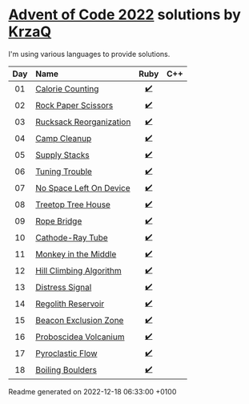 [Advent of Code 2022](https://adventofcode.com) solutions by [KrzaQ][kq]
========================

I'm using various languages to provide solutions.

| Day | Name | Ruby | C++ |
|:---:|:---|:---:|:---:|
| 01 | [Calorie Counting][day01] | [:heavy_check_mark:](solutions/day01/main.rb) |  |
| 02 | [Rock Paper Scissors][day02] | [:heavy_check_mark:](solutions/day02/main.rb) |  |
| 03 | [Rucksack Reorganization][day03] | [:heavy_check_mark:](solutions/day03/main.rb) |  |
| 04 | [Camp Cleanup][day04] | [:heavy_check_mark:](solutions/day04/main.rb) |  |
| 05 | [Supply Stacks][day05] | [:heavy_check_mark:](solutions/day05/main.rb) |  |
| 06 | [Tuning Trouble][day06] | [:heavy_check_mark:](solutions/day06/main.rb) |  |
| 07 | [No Space Left On Device][day07] | [:heavy_check_mark:](solutions/day07/main.rb) |  |
| 08 | [Treetop Tree House][day08] | [:heavy_check_mark:](solutions/day08/main.rb) |  |
| 09 | [Rope Bridge][day09] | [:heavy_check_mark:](solutions/day09/main.rb) |  |
| 10 | [Cathode-Ray Tube][day10] | [:heavy_check_mark:](solutions/day10/main.rb) |  |
| 11 | [Monkey in the Middle][day11] | [:heavy_check_mark:](solutions/day11/main.rb) |  |
| 12 | [Hill Climbing Algorithm][day12] | [:heavy_check_mark:](solutions/day12/main.rb) |  |
| 13 | [Distress Signal][day13] | [:heavy_check_mark:](solutions/day13/main.rb) |  |
| 14 | [Regolith Reservoir][day14] | [:heavy_check_mark:](solutions/day14/main.rb) |  |
| 15 | [Beacon Exclusion Zone][day15] | [:heavy_check_mark:](solutions/day15/main.rb) |  |
| 16 | [Proboscidea Volcanium][day16] | [:heavy_check_mark:](solutions/day16/main.rb) |  |
| 17 | [Pyroclastic Flow][day17] | [:heavy_check_mark:](solutions/day17/main.rb) |  |
| 18 | [Boiling Boulders][day18] | [:heavy_check_mark:](solutions/day18/main.rb) |  |

[day01]: https://adventofcode.com/2022/day/1
[day02]: https://adventofcode.com/2022/day/2
[day03]: https://adventofcode.com/2022/day/3
[day04]: https://adventofcode.com/2022/day/4
[day05]: https://adventofcode.com/2022/day/5
[day06]: https://adventofcode.com/2022/day/6
[day07]: https://adventofcode.com/2022/day/7
[day08]: https://adventofcode.com/2022/day/8
[day09]: https://adventofcode.com/2022/day/9
[day10]: https://adventofcode.com/2022/day/10
[day11]: https://adventofcode.com/2022/day/11
[day12]: https://adventofcode.com/2022/day/12
[day13]: https://adventofcode.com/2022/day/13
[day14]: https://adventofcode.com/2022/day/14
[day15]: https://adventofcode.com/2022/day/15
[day16]: https://adventofcode.com/2022/day/16
[day17]: https://adventofcode.com/2022/day/17
[day18]: https://adventofcode.com/2022/day/18

[kq]: https://dev.krzaq.cc

Readme generated on 2022-12-18 06:33:00 +0100
